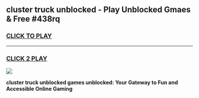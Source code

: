 
## cluster truck unblocked - Play Unblocked Gmaes & Free #438rq
<h3>
<a href="https://news.freeplayer.one?title=cluster_truck_unblocked&ref=03M">CLICK TO PLAY</a></h3>
<hr>

<h3>
<a href="https://news.freeplayer.one?title=cluster_truck_unblocked&ref=03M">CLICK 2 PLAY</a>
  
</h3>

<a href="https://news.freeplayer.one?title=cluster_truck_unblocked&ref=03M"><img src="https://clearcache.store/games.png"></a>


**cluster truck unblocked games unblocked: Your Gateway to Fun and Accessible Online Gaming**
